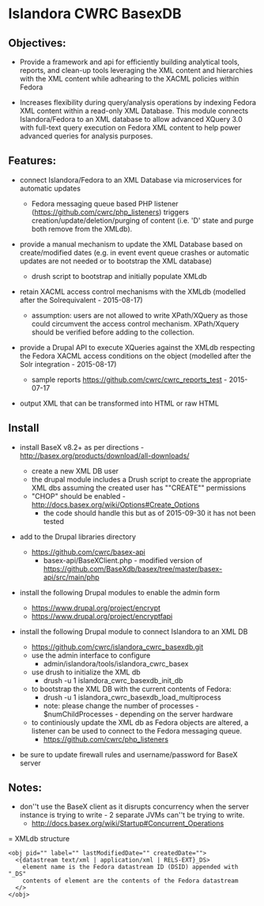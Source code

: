 # Islandora CWRC BasexDB

Objectives:
--
* Provide a framework and api for efficiently building analytical tools, reports, and clean-up tools leveraging the XML content and hierarchies with the XML content while adhearing to the XACML policies within Fedora

* Increases flexibility during query/analysis operations by indexing Fedora XML content within a read-only XML Database.  This module connects Islandora/Fedora to an XML database to allow advanced XQuery 3.0 with full-text query execution on Fedora XML content to help power advanced queries for analysis purposes. 

Features:
--

* connect Islandora/Fedora to an XML Database via microservices for automatic updates
  * Fedora messaging queue based PHP listener (https://github.com/cwrc/php_listeners) triggers creation/update/deletion/purging of content (i.e. 'D' state and purge both remove from the XMLdb).
  
* provide a manual mechanism to update the XML Database based on create/modified dates (e.g. in event event queue crashes or automatic updates are not needed or to bootstrap the XML database)
  * drush script to bootstrap and initially populate XMLdb

* retain XACML access control mechanisms with the XMLdb (modelled after the Solrequivalent - 2015-08-17) 
  * assumption: users are not allowed to write XPath/XQuery as those could circumvent the access control mechanism. XPath/Xquery should be verified before adding to the collection.

* provide a Drupal API to execute XQueries against the XMLdb respecting the Fedora XACML access conditions on the object (modelled after the Solr integration - 2015-08-17)
  * sample reports https://github.com/cwrc/cwrc_reports_test - 2015-07-17
 
* output XML that can be transformed into HTML or raw HTML 

Install
--
* install BaseX v8.2+ as per directions - http://basex.org/products/download/all-downloads/
  * create a new XML DB user 
  * the drupal module includes a Drush script to create the appropriate XML dbs assuming the created user has ""CREATE"" permissions 
  * "CHOP" should be enabled - http://docs.basex.org/wiki/Options#Create_Options
    * the code should handle this but as of 2015-09-30 it has not been tested
* add to the Drupal libraries directory
  * https://github.com/cwrc/basex-api 
    * basex-api/BaseXClient.php - modified version of https://github.com/BaseXdb/basex/tree/master/basex-api/src/main/php
* install the following Drupal modules to enable the admin form
  * https://www.drupal.org/project/encrypt
  * https://www.drupal.org/project/encryptfapi
* install the following Drupal module to connect Islandora to an XML DB
  * https://github.com/cwrc/islandora_cwrc_basexdb.git
  * use the admin interface to configure 
    * admin/islandora/tools/islandora_cwrc_basex
  * use drush to initialize the XML db
    * drush -u 1 islandora_cwrc_basexdb_init_db
  * to bootstrap the XML DB with the current contents of Fedora:
    * drush -u 1 islandora_cwrc_basexdb_load_multiprocess
    * note: please change the number of processes - $numChildProcesses - depending on the server hardware
  * to continiously update the XML db as Fedora objects are altered, a listener can be used to connect to the Fedora messaging queue.
    * https://github.com/cwrc/php_listeners


* be sure to update firewall rules and username/password for BaseX server 



Notes:
--
* don''t use the BaseX client as it disrupts concurrency when the server instance is trying to write - 2 separate JVMs can''t be trying to write. 
  * http://docs.basex.org/wiki/Startup#Concurrent_Operations

= XMLdb structure
```
<obj pid="" label="" lastModifiedDate="" createdDate="">
  <{datastream text/xml | application/xml | RELS-EXT}_DS>
    element name is the Fedora datastream ID (DSID) appended with "_DS"
    contents of element are the contents of the Fedora datastream
  </>
</obj>
```

